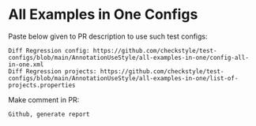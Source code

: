 # All Examples in One Configs
Paste below given to PR description to use such test configs:
```
Diff Regression config: https://github.com/checkstyle/test-configs/blob/main/AnnotationUseStyle/all-examples-in-one/config-all-in-one.xml
Diff Regression projects: https://github.com/checkstyle/test-configs/blob/main/AnnotationUseStyle/all-examples-in-one/list-of-projects.properties
```
Make comment in PR:
```
Github, generate report
```
